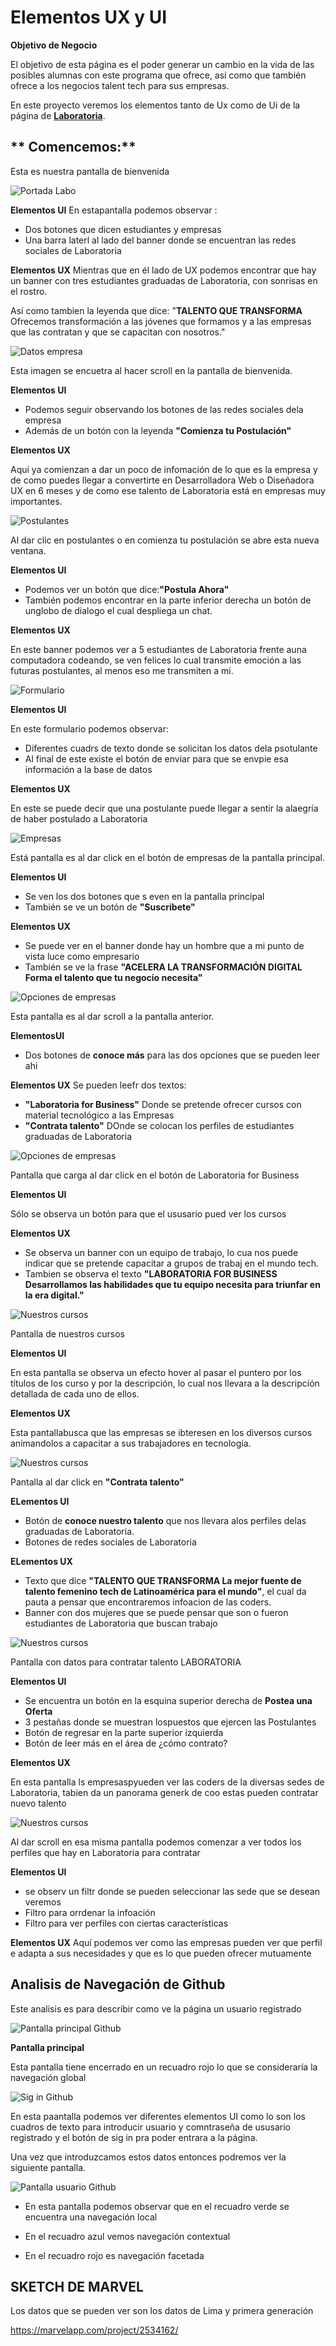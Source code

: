 # **Elementos UX y UI**

**Objetivo de Negocio**

El objetivo de esta página es el poder generar un cambio en la vida de las posibles alumnas con este programa que ofrece, así como que también ofrece a los negocios talent tech para sus empresas.

En este proyecto veremos los elementos tanto de Ux como de Ui de la página de [**Laboratoria**](http://www.laboratoria.la/ ).

## ** Comencemos:**

Esta es nuestra pantalla de bienvenida

![Portada Labo](assets/images/1.jpg)

**Elementos UI**
En estapantalla podemos observar :
* Dos botones que dicen estudiantes y empresas
* Una barra laterl al lado del banner donde se encuentran las redes sociales de Laboratoria

**Elementos UX**
Mientras que en él lado de UX podemos encontrar que hay un banner con tres estudiantes graduadas de Laboratoria, con sonrisas en el rostro.

Así como tambien la leyenda que dice: "**TALENTO QUE TRANSFORMA**
Ofrecemos transformación a las jóvenes que formamos y a las empresas que las contratan y que se capacitan con nosotros."

![Datos empresa](assets/images/2.jpg)

Esta imagen se encuetra al hacer scroll en la pantalla de bienvenida.

**Elementos UI**
* Podemos seguir observando los botones de las redes sociales dela empresa
* Además de un botón con la leyenda **"Comienza tu Postulación"**

**Elementos UX**

Aquí ya comienzan a dar un poco de infomación de lo que es la empresa y de como puedes llegar a convertirte en Desarrolladora Web o Diseñadora UX en 6 meses y de como ese talento de Laboratoria está en empresas muy importantes.

![Postulantes](assets/images/3.jpg)

Al dar clic en postulantes o en comienza tu postulación se abre esta nueva ventana.

**Elementos UI**
* Podemos ver un botón que dice:**"Postula Ahora"**
* También podemos encontrar en la parte inferior derecha un botón de unglobo de dialogo el cual despliega un chat.

**Elementos UX**

En este banner podemos ver a 5 estudiantes de Laboratoria frente auna computadora codeando, se ven felices lo cual transmite emoción a las futuras postulantes, al menos eso me transmiten a mi.

![Formulario](assets/images/4.jpg)

**Elementos UI**

En este formulario podemos observar:

* Diferentes cuadrs de texto donde se solicitan los datos dela psotulante
* Al final de este existe el botón de enviar para que se envpie esa información a la base de datos

**Elementos UX**

En este se puede decir que una postulante puede llegar a sentir la alaegría de haber postulado a Laboratoria

![Empresas](assets/images/5.jpg)

Está pantalla es al dar click en el botón de empresas de la pantalla principal.

**Elementos UI**

* Se ven los dos botones que s even en la pantalla principal
* También se ve un botón de **"Suscribete"**

**Elementos UX**

* Se puede ver en el banner donde hay un hombre que a mi punto de vista luce como empresario
* También se ve la frase **"ACELERA LA TRANSFORMACIÓN DIGITAL
Forma el talento que tu negocio necesita"**

![Opciones de empresas](assets/images/6.jpg)

Esta pantalla  es al dar scroll a la pantalla anterior.

**ElementosUI**
* Dos botones de **conoce más** para las dos opciones que se pueden leer ahi

**Elementos UX**
Se pueden leefr dos textos:
* **"Laboratoria for Business"** Donde se pretende ofrecer cursos con material tecnológico a las Empresas
* **"Contrata talento"** DOnde se colocan los perfiles de estudiantes graduadas de Laboratoria

![Opciones de empresas](assets/images/7.jpg)

Pantalla que carga al dar click en el botón de Laboratoria for Business

**Elementos UI**

Sólo se observa un botón para que el ususario pued ver los cursos

**Elementos UX**

* Se observa un banner con un equipo de trabajo, lo cua nos puede indicar que se pretende capacitar a grupos de trabaj en el mundo tech.
* Tambien se observa el texto **"LABORATORIA FOR BUSINESS
Desarrollamos las habilidades que tu equipo necesita para triunfar en la era digital."**

![Nuestros cursos](assets/images/8.jpg)

Pantalla de nuestros cursos

**Elementos UI**

En esta pantalla se observa un efecto hover al pasar el puntero por los títulos de los curso y por la descripción, lo cual nos llevara a la descripción detallada de cada uno de ellos.

**Elementos UX**

Esta pantallabusca que las empresas se ibteresen en los diversos cursos animandolos a capacitar a sus trabajadores en tecnología.

![Nuestros cursos](assets/images/9.jpg)

Pantalla al dar click en **"Contrata talento"**

**ELementos UI**

* Botón de **conoce nuestro talento** que nos llevara alos perfiles delas graduadas de Laboratoria.
* Botones de redes sociales de Laboratoria

**ELementos UX**

* Texto que dice **"TALENTO QUE TRANSFORMA
La mejor fuente de talento femenino tech de Latinoamérica para el mundo"**, el cual da pauta a pensar que encontraremos infoacion de las coders.
* Banner con dos mujeres que se puede pensar que son o fueron estudiantes de Laboratoria que buscan trabajo

![Nuestros cursos](assets/images/10.jpg)

Pantalla con datos para contratar talento LABORATORIA

**Elementos UI**
* Se encuentra un botón en la esquina superior derecha de **Postea una Oferta**
* 3 pestañas donde se muestran lospuestos que ejercen las Postulantes
* Botón de regresar en la parte superior izquierda
* Botón de leer más en el área de ¿cómo contrato?

**Elementos UX**

En esta pantalla ls empresaspyueden ver las coders de la diversas sedes de Laboratoria, tabien da un panorama generk de coo estas pueden contratar nuevo talento

![Nuestros cursos](assets/images/11.jpg)

Al dar scroll en esa misma pantalla podemos comenzar a ver todos los perfiles que hay en Laboratoria para contratar

**Elementos UI**
* se observ un filtr donde se pueden seleccionar las sede que se desean veremos
* Filtro para orrdenar la infoación
* Filtro para ver perfiles con ciertas características

**Elementos UX**
Aquí podemos ver como las empresas pueden ver que perfil e adapta a sus necesidades y que es lo que pueden ofrecer mutuamente

## Analisis de Navegación de Github

Este analisis es para describir como ve la página un usuario registrado

![Pantalla principal Github](assets/images/g1.jpg)

**Pantalla principal**

Esta pantalla tiene encerrado en un recuadro rojo lo que se consideraría la navegación global

![Sig in Github](assets/images/g2.jpg)

En esta paantalla podemos ver diferentes elementos UI como lo son los cuadros de texto para introducir usuario y comntraseña de ususario registrado y el botón de sig in pra poder entrara a la página.

Una vez que introduzcamos estos datos entonces podremos ver la siguiente pantalla.

![Pantalla usuario Github](assets/images/g3.jpg)

* En esta pantalla podemos observar que en el recuadro verde se encuentra una navegación local

* En el recuadro azul vemos navegación contextual

* En el recuadro rojo es navegación facetada



## SKETCH DE MARVEL

Los datos que se pueden ver son los datos de Lima y primera generación

https://marvelapp.com/project/2534162/
